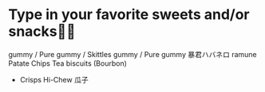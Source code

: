 # Type in your favorite sweets and/or snacks🍬🍭
gummy / Pure gummy / Skittles
gummy / Pure gummy
暴君ハバネロ
ramune
Patate Chips
Tea biscuits (Bourbon)
- Crisps
Hi-Chew
瓜子
